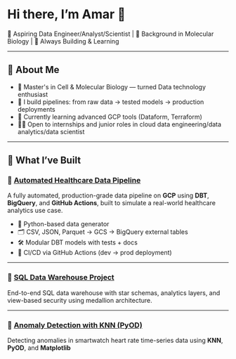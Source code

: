 # Hi there, I’m Amar 👋

🚀 Aspiring Data Engineer/Analyst/Scientist | 🧬 Background in Molecular Biology | 🧠 Always Building & Learning

---

## 🔧 About Me

- 🧪 Master's in Cell & Molecular Biology — turned Data technology enthusiast
- 🧱 I build pipelines: from raw data → tested models → production deployments
- 🔭 Currently learning advanced GCP tools (Dataform, Terraform)
- 🧑‍💻 Open to internships and junior roles in cloud data engineering/data analytics/data scientist

---

## 🔨 What I’ve Built

### 🔁 [Automated Healthcare Data Pipeline](https://github.com/Amar825/DBT_Cloud_BigQuery_data_pipeline)
A fully automated, production-grade data pipeline on **GCP** using **DBT**, **BigQuery**, and **GitHub Actions**, built to simulate a real-world healthcare analytics use case.

- 🧠 Python-based data generator
- 🗂️ CSV, JSON, Parquet → GCS → BigQuery external tables
- 🛠️ Modular DBT models with tests + docs
- 🚀 CI/CD via GitHub Actions (dev → prod deployment)

---

### 🧱 [SQL Data Warehouse Project](https://github.com/Amar825/SQL-Datawarehouse-Project)
End-to-end SQL data warehouse with star schemas, analytics layers, and view-based security using medallion architecture.

---

### 🧠 [Anomaly Detection with KNN (PyOD)](https://github.com/Amar825/Clustering-Anomaly-Detection-Projects)
Detecting anomalies in smartwatch heart rate time-series data using **KNN**, **PyOD**, and **Matplotlib**
